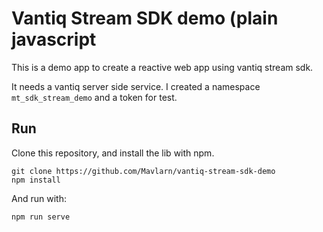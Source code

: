 # Vantiq Stream SDK demo (plain javascript
This is a demo app to create a reactive web app using vantiq stream sdk.

It needs a vantiq server side service. I created a namespace `mt_sdk_stream_demo` and a token for test.

## Run
Clone this repository, and install the lib with npm.
```
git clone https://github.com/Mavlarn/vantiq-stream-sdk-demo
npm install
```

And run with:
```
npm run serve
```
